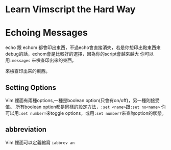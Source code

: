 # Learn Vimscript the Hard Way

# Echoing Messages
echo 跟 echom 都會印出東西，不過echo會直接消失，若是你想印出點東西來debug的話，echom會是比較好的選擇，因為你的script會越來越大
你可以用`:messages` 來檢查印出來的東西。

 來檢查印出來的東西。


## Setting Options
Vim 裡面有兩種options,一種是boolean option(只會有on/off)，另一種則接受值。
所有boolean option都是同樣的設定方法，`:set <name>`跟`:set no<name>`
你可以用`:set number!`來toggle options，或用`:set number?`來查詢option的狀態。


## abbreviation
Vim 裡面可以定義縮寫
`iabbrev an`

